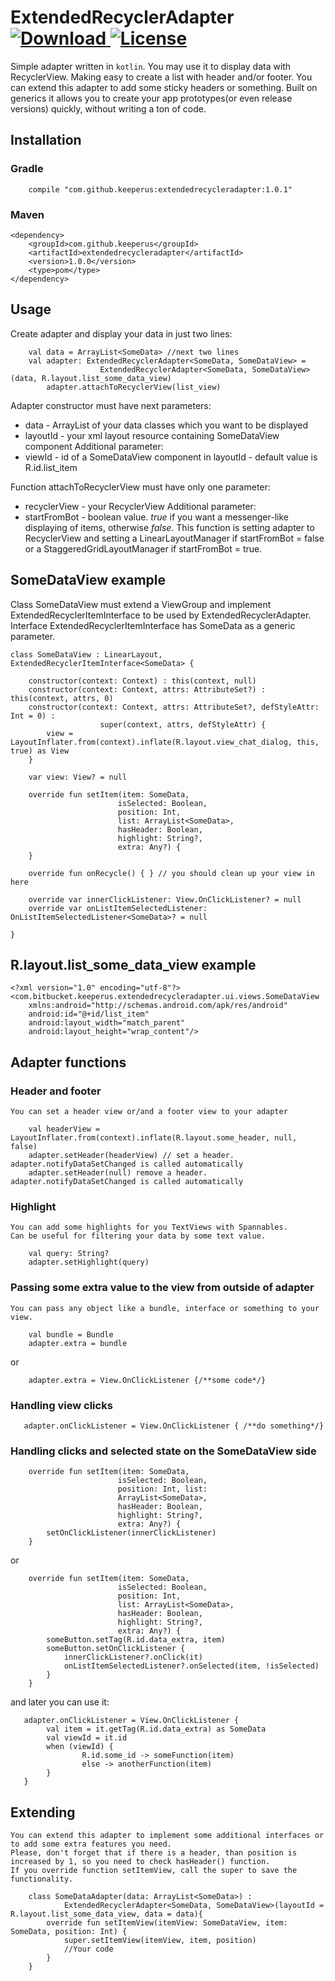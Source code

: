 # ExtendedRecyclerAdapter [ ![Download](https://api.bintray.com/packages/keeperus/maven/com.github.keeperus:extendedrecycleradapter/images/download.svg) ](https://bintray.com/keeperus/maven/com.github.keeperus:extendedrecycleradapter/_latestVersion) [![License](https://img.shields.io/badge/License-Apache%202.0-blue.svg)](https://opensource.org/licenses/Apache-2.0)

Simple adapter written in `kotlin`. You may use it to display data with RecyclerView.
Making easy to create a list with header and/or footer.
You can extend this adapter to add some sticky headers or something.
Built on generics it allows you to create your app prototypes(or even release versions)
quickly, without writing a ton of code.

## Installation

### Gradle
```
    compile "com.github.keeperus:extendedrecycleradapter:1.0.1"
```

### Maven
```
<dependency>
    <groupId>com.github.keeperus</groupId>
    <artifactId>extendedrecycleradapter</artifactId>
    <version>1.0.0</version>
    <type>pom</type>
</dependency>
```

## Usage

Create adapter and display your data in just two lines:
```
    val data = ArrayList<SomeData> //next two lines
    val adapter: ExtendedRecyclerAdapter<SomeData, SomeDataView> =
                    ExtendedRecyclerAdapter<SomeData, SomeDataView>(data, R.layout.list_some_data_view)
        adapter.attachToRecyclerView(list_view)
```
Adapter constructor must have next parameters:
 -  data - ArrayList of your data classes which you want to be displayed
 -  layoutId - your xml layout resource containing SomeDataView component
Additional parameter:
 -  viewId - id of a SomeDataView component in layoutId - default value is R.id.list_item

Function attachToRecyclerView must have only one parameter:
 -  recyclerView - your RecyclerView
Additional parameter:
 -  startFromBot - boolean value. *true* if you want a messenger-like displaying of items, otherwise *false*.
This function is setting adapter to RecyclerView and setting a LinearLayoutManager if startFromBot = false or
a StaggeredGridLayoutManager if startFromBot = true.

## SomeDataView example

Class SomeDataView must extend a ViewGroup and implement ExtendedRecyclerItemInterface to be used by ExtendedRecyclerAdapter.
Interface ExtendedRecyclerItemInterface has SomeData as a generic parameter.

```
class SomeDataView : LinearLayout, ExtendedRecyclerItemInterface<SomeData> {

    constructor(context: Context) : this(context, null)
    constructor(context: Context, attrs: AttributeSet?) : this(context, attrs, 0)
    constructor(context: Context, attrs: AttributeSet?, defStyleAttr: Int = 0) :
                    super(context, attrs, defStyleAttr) {
        view = LayoutInflater.from(context).inflate(R.layout.view_chat_dialog, this, true) as View
    }

    var view: View? = null

    override fun setItem(item: SomeData,
                        isSelected: Boolean,
                        position: Int,
                        list: ArrayList<SomeData>,
                        hasHeader: Boolean,
                        highlight: String?,
                        extra: Any?) {
    }

    override fun onRecycle() { } // you should clean up your view in here

    override var innerClickListener: View.OnClickListener? = null
    override var onListItemSelectedListener: OnListItemSelectedListener<SomeData>? = null

}
```

## R.layout.list_some_data_view example

```
<?xml version="1.0" encoding="utf-8"?>
<com.bitbucket.keeperus.extendedrecycleradapter.ui.views.SomeDataView
    xmlns:android="http://schemas.android.com/apk/res/android"
    android:id="@+id/list_item"
    android:layout_width="match_parent"
    android:layout_height="wrap_content"/>
```

## Adapter functions

### Header and footer

    You can set a header view or/and a footer view to your adapter

```
    val headerView = LayoutInflater.from(context).inflate(R.layout.some_header, null, false)
    adapter.setHeader(headerView) // set a header. adapter.notifyDataSetChanged is called automatically
    adapter.setHeader(null) remove a header. adapter.notifyDataSetChanged is called automatically
```

### Highlight
    You can add some highlights for you TextViews with Spannables.
    Can be useful for filtering your data by some text value.

```
    val query: String?
    adapter.setHighlight(query)
```

### Passing some extra value to the view from outside of adapter

    You can pass any object like a bundle, interface or something to your view.

```
    val bundle = Bundle
    adapter.extra = bundle
```
or
```
    adapter.extra = View.OnClickListener {/**some code*/}
```


### Handling view clicks

```
   adapter.onClickListener = View.OnClickListener { /**do something*/}
```

### Handling clicks and selected state on the SomeDataView side

```
    override fun setItem(item: SomeData,
                        isSelected: Boolean,
                        position: Int, list:
                        ArrayList<SomeData>,
                        hasHeader: Boolean,
                        highlight: String?,
                        extra: Any?) {
        setOnClickListener(innerClickListener)
    }
```

or

```
    override fun setItem(item: SomeData,
                        isSelected: Boolean,
                        position: Int,
                        list: ArrayList<SomeData>,
                        hasHeader: Boolean,
                        highlight: String?,
                        extra: Any?) {
        someButton.setTag(R.id.data_extra, item)
        someButton.setOnClickListener {
            innerClickListener?.onClick(it)
            onListItemSelectedListener?.onSelected(item, !isSelected)
        }
    }
```

and later you can use it:

```
   adapter.onClickListener = View.OnClickListener {
        val item = it.getTag(R.id.data_extra) as SomeData
        val viewId = it.id
        when (viewId) {
                R.id.some_id -> someFunction(item)
                else -> anotherFunction(item)
        }
   }
```

## Extending

    You can extend this adapter to implement some additional interfaces or to add some extra features you need.
    Please, don't forget that if there is a header, than position is increased by 1, so you need to check hasHeader() function.
    If you override function setItemView, call the super to save the functionality.

```
    class SomeDataAdapter(data: ArrayList<SomeData>) :
            ExtendedRecyclerAdapter<SomeData, SomeDataView>(layoutId = R.layout.list_some_data_view, data = data){
        override fun setItemView(itemView: SomeDataView, item: SomeData, position: Int) {
            super.setItemView(itemView, item, position)
            //Your code
        }
    }

```
